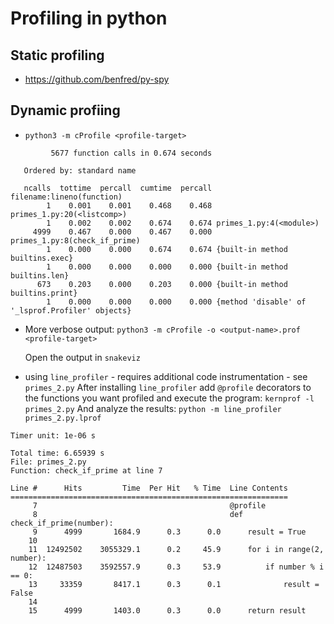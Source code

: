 # Profiling in python

## Static profiling

- https://github.com/benfred/py-spy


## Dynamic profiing

- `python3 -m cProfile <profile-target>`

```
         5677 function calls in 0.674 seconds

   Ordered by: standard name

   ncalls  tottime  percall  cumtime  percall filename:lineno(function)
        1    0.001    0.001    0.468    0.468 primes_1.py:20(<listcomp>)
        1    0.002    0.002    0.674    0.674 primes_1.py:4(<module>)
     4999    0.467    0.000    0.467    0.000 primes_1.py:8(check_if_prime)
        1    0.000    0.000    0.674    0.674 {built-in method builtins.exec}
        1    0.000    0.000    0.000    0.000 {built-in method builtins.len}
      673    0.203    0.000    0.203    0.000 {built-in method builtins.print}
        1    0.000    0.000    0.000    0.000 {method 'disable' of '_lsprof.Profiler' objects}
```

- More verbose output:
  `python3 -m cProfile -o <output-name>.prof <profile-target>`

  Open the output in `snakeviz`


- using `line_profiler` - requires additional code instrumentation - see `primes_2.py`
  After installing `line_profiler` add `@profile` decorators to the functions
  you want profiled and execute the program:
  `kernprof -l primes_2.py`
  And analyze the results:
  `python -m line_profiler primes_2.py.lprof`
```
Timer unit: 1e-06 s

Total time: 6.65939 s
File: primes_2.py
Function: check_if_prime at line 7

Line #      Hits         Time  Per Hit   % Time  Line Contents
==============================================================
     7                                           @profile
     8                                           def check_if_prime(number):
     9      4999       1684.9      0.3      0.0      result = True
    10
    11  12492502    3055329.1      0.2     45.9      for i in range(2, number):
    12  12487503    3592557.9      0.3     53.9          if number % i == 0:
    13     33359       8417.1      0.3      0.1              result = False
    14
    15      4999       1403.0      0.3      0.0      return result
```

  